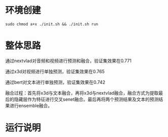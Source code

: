 # 环境创建
`sudo chmod a+x ./init.sh && ./init.sh run`

# 整体思路
通过nextvlad对音频和视频进行预测和融合，验证集效果在0.771

通过x3d对视频进行单独预测，验证集效果在0.765

通过bert对文本进行单独预测，验证集效果在0.742

融合过程：首先将x3d与文本融合，再将x3d与nextvlad融合，融合方式为提取最后的隐藏层作为特征进行交叉senet融合。最后再将两个预测结果及文本的预测结果进行ensemble融合。

# 运行说明
